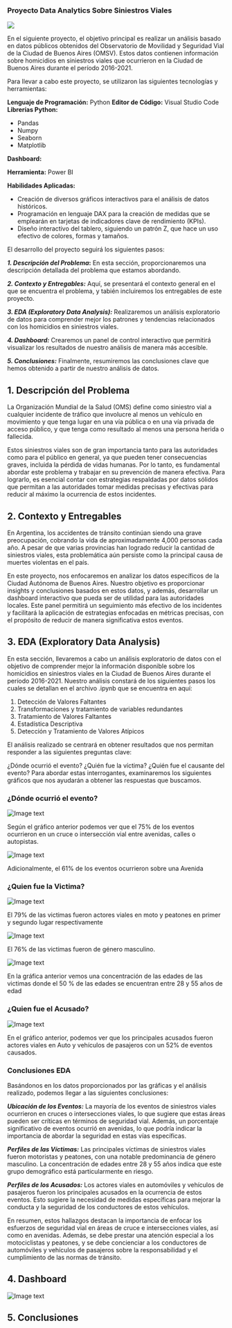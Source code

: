 ### Proyecto Data Analytics Sobre Siniestros Viales

![](https://www.autopista.es/uploads/s1/56/95/38/2/article-se-debe-llamar-a-los-accidentes-de-trafico-siniestro-vial-101778-542913d2a7f82.jpeg)

En el siguiente proyecto, el objetivo principal es realizar un análisis basado en datos públicos obtenidos del Observatorio de Movilidad y Seguridad Vial de la Ciudad de Buenos Aires (OMSV). Estos datos contienen información sobre homicidios en siniestros viales que ocurrieron en la Ciudad de Buenos Aires durante el período 2016-2021.

Para llevar a cabo este proyecto, se utilizaron las siguientes tecnologías y herramientas:

**Lenguaje de Programación:** Python
**Editor de Código:** Visual Studio Code
**Librerías Python:**
+ Pandas
+ Numpy
+ Seaborn
+ Matplotlib

**Dashboard:**

**Herramienta:** Power BI

**Habilidades Aplicadas:**
+ Creación de diversos gráficos interactivos para el análisis de datos históricos.
+ Programación en lenguaje DAX para la creación de medidas que se emplearán en tarjetas de indicadores clave de rendimiento (KPIs).
+ Diseño interactivo del tablero, siguiendo un patrón Z, que hace un uso efectivo de colores, formas y tamaños.

El desarrollo del proyecto seguirá los siguientes pasos:

***1. Descripción del Problema*:** En esta sección, proporcionaremos una descripción detallada del problema que estamos abordando.

***2. Contexto y Entregables:*** Aquí, se presentará el contexto general en el que se encuentra el problema, y tabién incluiremos los entregables de este proyecto.

***3. EDA (Exploratory Data Analysis):*** Realizaremos un análisis exploratorio de datos para comprender mejor los patrones y tendencias relacionados con los homicidios en siniestros viales.

***4. Dashboard:*** Crearemos un panel de control interactivo que permitirá visualizar los resultados de nuestro análisis de manera más accesible.

***5. Conclusiones:*** Finalmente, resumiremos las conclusiones clave que hemos obtenido a partir de nuestro análisis de datos.

## 1. Descripción del Problema

La Organización Mundial de la Salud (OMS) define como siniestro vial a cualquier incidente de tráfico que involucre al menos un vehículo en movimiento y que tenga lugar en una vía pública o en una vía privada de acceso público, y que tenga como resultado al menos una persona herida o fallecida.

Estos siniestros viales son de gran importancia tanto para las autoridades como para el público en general, ya que pueden tener consecuencias graves, incluida la pérdida de vidas humanas. Por lo tanto, es fundamental abordar este problema y trabajar en su prevención de manera efectiva. Para lograrlo, es esencial contar con estrategias respaldadas por datos sólidos que permitan a las autoridades tomar medidas precisas y efectivas para reducir al máximo la ocurrencia de estos incidentes.

## 2. Contexto y Entregables

En Argentina, los accidentes de tránsito continúan siendo una grave preocupación, cobrando la vida de aproximadamente 4,000 personas cada año. A pesar de que varias provincias han logrado reducir la cantidad de siniestros viales, esta problemática aún persiste como la principal causa de muertes violentas en el país.

En este proyecto, nos enfocaremos en analizar los datos específicos de la Ciudad Autónoma de Buenos Aires. Nuestro objetivo es proporcionar insights y conclusiones basados en estos datos, y además, desarrollar un dashboard interactivo que pueda ser de utilidad para las autoridades locales. Este panel permitirá un seguimiento más efectivo de los incidentes y facilitará la aplicación de estrategias enfocadas en métricas precisas, con el propósito de reducir de manera significativa estos eventos.

## 3. EDA (Exploratory Data Analysis)

En esta sección, llevaremos a cabo un análisis exploratorio de datos con el objetivo de comprender mejor la información disponible sobre los homicidios en siniestros viales en la Ciudad de Buenos Aires durante el período 2016-2021. Nuestro análisis constará de los siguientes pasos los cuales se detallan en el archivo .ipynb que se encuentra en aquí:

1. Detección de Valores Faltantes
2. Transformaciones y tratamiento de variables redundantes
3. Tratamiento de Valores Faltantes
4. Estadística Descriptiva
5. Detección y Tratamiento de Valores Atípicos

El análisis realizado se centrará en obtener resultados que nos permitan responder a las siguientes preguntas clave:

¿Dónde ocurrió el evento?
¿Quién fue la víctima?
¿Quién fue el causante del evento?
Para abordar estas interrogantes, examinaremos los siguientes gráficos que nos ayudarán a obtener las respuestas que buscamos.

### ¿Dónde ocurrió el evento?

![Image text](https://github.com/ctorres2747/Proyecto-Data-Analytics-Siniestros-Viales/blob/main/Imagenes/Countplot_Cruce.png)

Según el gráfico anterior podemos ver que el 75% de los eventos ocurrieron en un cruce o intersección vial entre avenidas, calles o autopistas.

![Image text](https://github.com/ctorres2747/Proyecto-Data-Analytics-Siniestros-Viales/blob/main/Imagenes/Countplot_TIPO_DE_CALLE.png)

Adicionalmente, el 61% de los eventos ocurrieron sobre una Avenida

### ¿Quien fue la Victima?

![Image text](https://github.com/ctorres2747/Proyecto-Data-Analytics-Siniestros-Viales/blob/main/Imagenes/Countplot_Victima.png)

El 79% de las victimas fueron actores viales en moto y peatones en primer y segundo lugar respectivamente

![Image text](https://github.com/ctorres2747/Proyecto-Data-Analytics-Siniestros-Viales/blob/main/Imagenes/Countplot_sexo_victima.png)

El 76% de las victimas fueron de género masculino.

![Image text](https://github.com/ctorres2747/Proyecto-Data-Analytics-Siniestros-Viales/blob/main/Imagenes/Histograma.jpg)

En la gráfica anterior vemos una concentración de las edades de las victimas donde el 50 % de las edades se encuentran entre 28 y 55 años de edad

### ¿Quien fue el Acusado?

![Image text](https://github.com/ctorres2747/Proyecto-Data-Analytics-Siniestros-Viales/blob/main/Imagenes/Countplot_Acusado.png)

En el gráfico anterior, podemos ver que los principales acusados fueron actores viales en Auto y vehículos de pasajeros con un 52% de eventos causados.

### Conclusiones EDA

Basándonos en los datos proporcionados por las gráficas y el análisis realizado, podemos llegar a las siguientes conclusiones:

***Ubicación de los Eventos:*** La mayoría de los eventos de siniestros viales ocurrieron en cruces o intersecciones viales, lo que sugiere que estas áreas pueden ser críticas en términos de seguridad vial. Además, un porcentaje significativo de eventos ocurrió en avenidas, lo que podría indicar la importancia de abordar la seguridad en estas vías específicas.

***Perfiles de las Víctimas:*** Las principales víctimas de siniestros viales fueron motoristas y peatones, con una notable predominancia de género masculino. La concentración de edades entre 28 y 55 años indica que este grupo demográfico está particularmente en riesgo.

***Perfiles de los Acusados:*** Los actores viales en automóviles y vehículos de pasajeros fueron los principales acusados en la ocurrencia de estos eventos. Esto sugiere la necesidad de medidas específicas para mejorar la conducta y la seguridad de los conductores de estos vehículos.

En resumen, estos hallazgos destacan la importancia de enfocar los esfuerzos de seguridad vial en áreas de cruce e intersecciones viales, así como en avenidas. Además, se debe prestar una atención especial a los motociclistas y peatones, y se debe concienciar a los conductores de automóviles y vehículos de pasajeros sobre la responsabilidad y el cumplimiento de las normas de tránsito. 

## 4. Dashboard

![Image text](https://github.com/ctorres2747/Proyecto-Data-Analytics-Siniestros-Viales/blob/main/Imagenes/Dashboard.png)

## 5. Conclusiones
